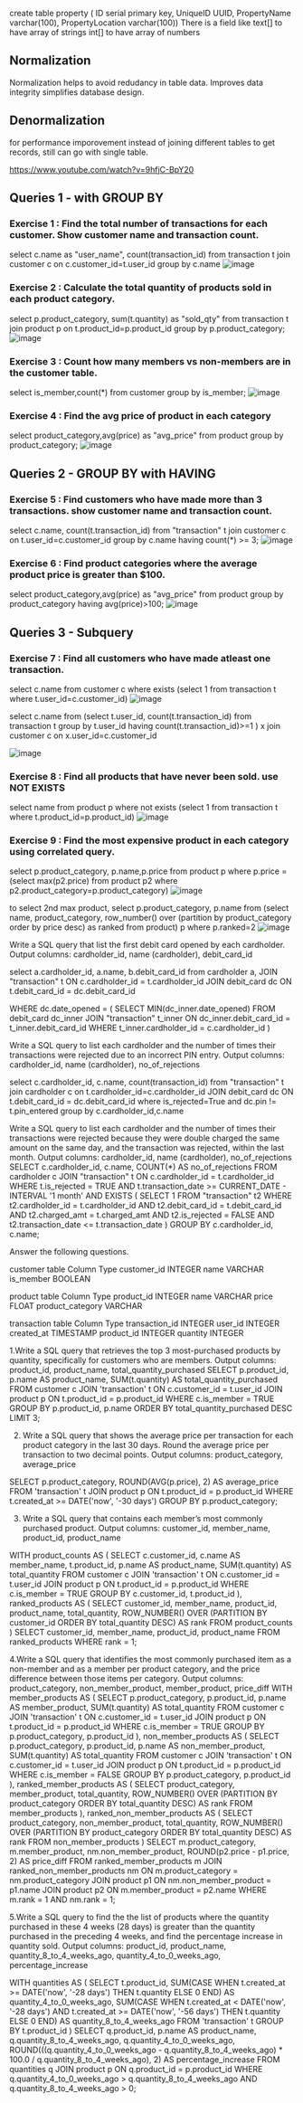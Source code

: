 create table property ( ID serial primary key, UniqueID UUID, PropertyName varchar(100), PropertyLocation varchar(100))
There is a field like text[] to have array of strings int[] to have array of numbers

## Normalization
Normalization helps to avoid redudancy in table data.
Improves data integrity
simplifies database design.
## Denormalization
for performance imporovement instead of joining different tables to get records, still can go with single table.

https://www.youtube.com/watch?v=9hfjC-BpY20

## Queries 1 - with GROUP BY

### Exercise 1 : Find the total number of transactions for each customer. Show customer name and transaction count.
select c.name as "user_name", count(transaction_id) from transaction t join customer c on c.customer_id=t.user_id group by c.name 
![image](https://github.com/user-attachments/assets/8266fd6c-772e-4c49-ab23-a81d655b11cc)

### Exercise 2 : Calculate the total quantity of products sold in each product category.
select p.product_category, sum(t.quantity) as "sold_qty" from transaction t join product p on t.product_id=p.product_id group by p.product_category;
![image](https://github.com/user-attachments/assets/dc968c07-29fd-4d2b-9353-10dc534b096b)

### Exercise 3 : Count how many members vs non-members are in the customer table.
select is_member,count(*) from customer group by is_member;
![image](https://github.com/user-attachments/assets/9fc93b07-65ad-4101-ae9c-6f9172ba823d)

### Exercise 4 : Find the avg price of product in each category
select product_category,avg(price) as "avg_price" from product group by product_category;
![image](https://github.com/user-attachments/assets/184f3228-aa64-4ab6-978b-d38a77e663f7)

## Queries 2 - GROUP BY with HAVING 
### Exercise 5 : Find customers who have made more than 3 transactions. show customer name and transaction count.
select c.name, count(t.transaction_id) from "transaction" t join customer c on t.user_id=c.customer_id group by c.name having count(*) >= 3;
![image](https://github.com/user-attachments/assets/8368bdb0-1c15-4ecf-a675-65061364318b)

### Exercise 6 : Find product categories where the average product price is greater than $100.
select product_category,avg(price) as "avg_price" from product group by product_category having avg(price)>100;
![image](https://github.com/user-attachments/assets/4769f7d9-9faf-4ccd-b2e2-40a6d09d1378)

## Queries 3 - Subquery
### Exercise 7 : Find all customers who have made atleast one transaction.
select c.name from customer c where exists (select 1 from transaction t where t.user_id=c.customer_id)
![image](https://github.com/user-attachments/assets/dcf6d8ab-413c-4049-9c2d-795f26786ade)

select c.name from (select t.user_id, count(t.transaction_id) from transaction t group by t.user_id having count(t.transaction_id)>=1 ) x join customer c on x.user_id=c.customer_id

![image](https://github.com/user-attachments/assets/8c2bc8b8-5263-4bfe-9050-becc3a4a782c)

### Exercise 8 : Find all products that have never been sold. use NOT EXISTS
select name from product p  where not exists (select 1 from transaction t where t.product_id=p.product_id)
![image](https://github.com/user-attachments/assets/c37e8d69-6a21-432a-9508-0a2e90ba7b8b)

### Exercise 9 : Find the most expensive product in each category using correlated query.
select p.product_category, p.name,p.price from product p where p.price = (select max(p2.price) from product p2 where p2.product_category=p.product_category)
![image](https://github.com/user-attachments/assets/d066d0b1-0c5b-42b1-bf3a-f4fa4d4b025b)

to select 2nd max product,
select p.product_category, p.name from (select name, product_category, row_number() over (partition by product_category order by price desc) as ranked from product) p where  p.ranked=2
![image](https://github.com/user-attachments/assets/645df59a-6cf0-4504-b2ef-7b9190884665)


Write a SQL query that list the first debit card opened by each cardholder. Output columns: cardholder_id, name (cardholder), debit_card_id

select a.cardholder_id, a.name, b.debit_card_id from cardholder a, 
JOIN
    "transaction" t ON c.cardholder_id = t.cardholder_id
JOIN
    debit_card dc ON t.debit_card_id = dc.debit_card_id
    
WHERE
    dc.date_opened = (
        SELECT MIN(dc_inner.date_opened)
        FROM debit_card dc_inner
        JOIN "transaction" t_inner ON dc_inner.debit_card_id = t_inner.debit_card_id
        WHERE t_inner.cardholder_id = c.cardholder_id
    )

Write a SQL query to list each cardholder and the number of times their transactions were rejected due to an incorrect PIN entry. Output columns: cardholder_id, name (cardholder), no_of_rejections

select  c.cardholder_id, c.name, count(transaction_id) from "transaction" t join cardholder c on t.cardholder_id=c.cardholder_id JOIN
    debit_card dc ON t.debit_card_id = dc.debit_card_id where is_rejected=True and dc.pin != t.pin_entered group by c.cardholder_id,c.name

Write a SQL query to list each cardholder and the number of times their transactions were rejected because they were double charged the same amount on the same day, and the transaction was rejected, within the last month. Output columns: cardholder_id, name (cardholder), no_of_rejections
SELECT c.cardholder_id,
       c.name,
       COUNT(*) AS no_of_rejections
FROM cardholder c
JOIN "transaction" t ON c.cardholder_id = t.cardholder_id
WHERE t.is_rejected = TRUE
  AND t.transaction_date >= CURRENT_DATE - INTERVAL '1 month'
  AND EXISTS (
      SELECT 1
      FROM "transaction" t2
      WHERE t2.cardholder_id = t.cardholder_id
        AND t2.debit_card_id = t.debit_card_id
        AND t2.charged_amt = t.charged_amt
        AND t2.is_rejected = FALSE
        AND t2.transaction_date <= t.transaction_date
    )
GROUP BY c.cardholder_id, c.name;



Answer the following questions.

customer table
Column	Type
customer_id	INTEGER
name	VARCHAR
is_member	BOOLEAN

product table
Column	Type
product_id	INTEGER
name	VARCHAR
price	FLOAT
product_category	VARCHAR

transaction table
Column	Type
transaction_id	INTEGER
user_id	INTEGER
created_at	TIMESTAMP
product_id	INTEGER
quantity	INTEGER


1.Write a SQL query that retrieves the top 3 most-purchased products by quantity, specifically for customers who are members. Output columns: product_id, product_name, total_quantity_purchased
SELECT 
    p.product_id, 
    p.name AS product_name, 
    SUM(t.quantity) AS total_quantity_purchased
FROM 
    customer c
JOIN 
    'transaction' t ON c.customer_id = t.user_id
JOIN 
    product p ON t.product_id = p.product_id
WHERE 
    c.is_member = TRUE
GROUP BY 
    p.product_id, p.name
ORDER BY 
    total_quantity_purchased DESC
LIMIT 3;

2. Write a SQL query that shows the average price per transaction for each product category in the last 30 days. Round the average price per transaction to two decimal points. Output columns: product_category, average_price

SELECT 
    p.product_category, 
    ROUND(AVG(p.price), 2) AS average_price
FROM 
    'transaction' t
JOIN 
    product p ON t.product_id = p.product_id
WHERE 
    t.created_at >= DATE('now', '-30 days')
GROUP BY 
    p.product_category;

3. Write a SQL query that contains each member’s most commonly purchased product. Output columns: customer_id, member_name, product_id, product_name

WITH product_counts AS (
    SELECT 
        c.customer_id,
        c.name AS member_name,
        t.product_id,
        p.name AS product_name,
        SUM(t.quantity) AS total_quantity
    FROM 
        customer c
    JOIN 
        'transaction' t ON c.customer_id = t.user_id
    JOIN 
        product p ON t.product_id = p.product_id
    WHERE 
        c.is_member = TRUE
    GROUP BY 
        c.customer_id, t.product_id
),
ranked_products AS (
    SELECT 
        customer_id,
        member_name,
        product_id,
        product_name,
        total_quantity,
        ROW_NUMBER() OVER (PARTITION BY customer_id ORDER BY total_quantity DESC) AS rank
    FROM 
        product_counts
)
SELECT 
    customer_id,
    member_name,
    product_id,
    product_name
FROM 
    ranked_products
WHERE 
    rank = 1;


4.Write a SQL query that identifies the most commonly purchased item as a non-member and as a member per product category, and the price difference between those items per category. Output columns: product_category, non_member_product, member_product, price_diff
WITH member_products AS (
    SELECT 
        p.product_category,
        p.product_id,
        p.name AS member_product,
        SUM(t.quantity) AS total_quantity
    FROM 
        customer c
    JOIN 
        'transaction' t ON c.customer_id = t.user_id
    JOIN 
        product p ON t.product_id = p.product_id
    WHERE 
        c.is_member = TRUE
    GROUP BY 
        p.product_category, p.product_id
),
non_member_products AS (
    SELECT 
        p.product_category,
        p.product_id,
        p.name AS non_member_product,
        SUM(t.quantity) AS total_quantity
    FROM 
        customer c
    JOIN 
        'transaction' t ON c.customer_id = t.user_id
    JOIN 
        product p ON t.product_id = p.product_id
    WHERE 
        c.is_member = FALSE
    GROUP BY 
        p.product_category, p.product_id
),
ranked_member_products AS (
    SELECT 
        product_category,
        member_product,
        total_quantity,
        ROW_NUMBER() OVER (PARTITION BY product_category ORDER BY total_quantity DESC) AS rank
    FROM 
        member_products
),
ranked_non_member_products AS (
    SELECT 
        product_category,
        non_member_product,
        total_quantity,
        ROW_NUMBER() OVER (PARTITION BY product_category ORDER BY total_quantity DESC) AS rank
    FROM 
        non_member_products
)
SELECT 
    m.product_category,
    m.member_product,
    nm.non_member_product,
    ROUND(p2.price - p1.price, 2) AS price_diff
FROM 
    ranked_member_products m
JOIN 
    ranked_non_member_products nm ON m.product_category = nm.product_category
JOIN 
    product p1 ON nm.non_member_product = p1.name
JOIN 
    product p2 ON m.member_product = p2.name
WHERE 
    m.rank = 1 AND nm.rank = 1;


5.Write a SQL query to find the the list of products where the quantity purchased in these 4 weeks (28 days) is greater than the quantity purchased in the preceding 4 weeks, and find the percentage increase in quantity sold. Output columns: product_id, product_name, quantity_8_to_4_weeks_ago, quantity_4_to_0_weeks_ago, percentage_increase

WITH quantities AS (
    SELECT 
        t.product_id,
        SUM(CASE 
                WHEN t.created_at >= DATE('now', '-28 days') THEN t.quantity 
                ELSE 0 
            END) AS quantity_4_to_0_weeks_ago,
        SUM(CASE 
                WHEN t.created_at < DATE('now', '-28 days') AND t.created_at >= DATE('now', '-56 days') THEN t.quantity 
                ELSE 0 
            END) AS quantity_8_to_4_weeks_ago
    FROM 
        'transaction' t
    GROUP BY 
        t.product_id
)
SELECT 
    q.product_id,
    p.name AS product_name,
    q.quantity_8_to_4_weeks_ago,
    q.quantity_4_to_0_weeks_ago,
    ROUND(((q.quantity_4_to_0_weeks_ago - q.quantity_8_to_4_weeks_ago) * 100.0 / q.quantity_8_to_4_weeks_ago), 2) AS percentage_increase
FROM 
    quantities q
JOIN 
    product p ON q.product_id = p.product_id
WHERE 
    q.quantity_4_to_0_weeks_ago > q.quantity_8_to_4_weeks_ago
    AND q.quantity_8_to_4_weeks_ago > 0;


